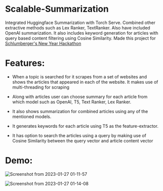 # Scalable-Summarization
Integrated Huggingface Summarization with Torch Serve. Combined other extractive methods such as Lex Ranker, TextRanker. Also have included OpenAI summarization. It also includes keyword generation for articles with query based content filtering using Cosine Similarity. Made this project for [Schlumberger's New Year Hackathon](https://unstop.com/hackathon/schlumbergers-new-year-hackathon-shaastra-2023-indian-institute-of-technology-iit-madras-572825)

# Features:

- When a topic is searched for it scrapes from a set of websites and shows the articles that appeared in each of the website. It makes use of multi-threading for scraping

- Along with articles user can choose summary for each article from which model such as OpenAI, T5, Text Ranker, Lex Ranker.

- It also shows summarization for combined articles using any of the mentioned models.

- It generates keywords for each article using T5 as the feature-extractor. 

- It has option to search the articles using a query by making use of Cosine Similarity between the query vector and article content vector

# Demo:

![Screenshot from 2023-01-27 01-11-57](https://user-images.githubusercontent.com/57902078/215547512-6747b7bb-9443-4044-be01-7ec8fd3481dc.png)

![Screenshot from 2023-01-27 01-14-08](https://user-images.githubusercontent.com/57902078/215549165-f0c135dc-60d1-4b21-b131-31cc2cf6e44b.png)
